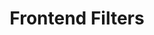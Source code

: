---
title: Frontend Filters
description: A guided summary of our approach to WC Cart/Checkout block integration.
---